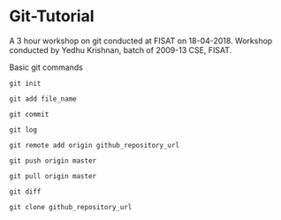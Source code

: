 # Git-Tutorial
A 3 hour workshop on git conducted at FISAT on 18-04-2018. Workshop conducted by Yedhu Krishnan, batch of 2009-13 CSE, FISAT.

Basic git commands

    git init

    git add file_name

    git commit

    git log

    git remote add origin github_repository_url

    git push origin master

    git pull origin master

    git diff

    git clone github_repository_url

